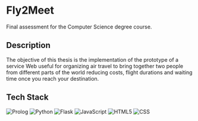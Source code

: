 # Fly2Meet
Final assessment for the Computer Science degree course.

## Description
The objective of this thesis is the implementation of the prototype of a service Web useful for organizing air travel to bring together two people from different parts of the world reducing costs, flight durations and waiting time once
you reach your destination.

## Tech Stack
![Prolog](https://img.shields.io/badge/Prolog-%236A057A.svg?style=for-the-badge)
![Python](https://img.shields.io/badge/Python-%233776AB.svg?style=for-the-badge&logo=python&logoColor=white)
![Flask](https://img.shields.io/badge/Flask-%23000.svg?style=for-the-badge&logo=flask&logoColor=white)
![JavaScript](https://img.shields.io/badge/JavaScript-%23F7DF1E.svg?style=for-the-badge&logo=javascript&logoColor=black)
![HTML5](https://img.shields.io/badge/HTML5-%23E34F26.svg?style=for-the-badge&logo=html5&logoColor=white)
![CSS](https://img.shields.io/badge/CSS-%232196F3.svg?style=for-the-badge&logo=css3&logoColor=white)
